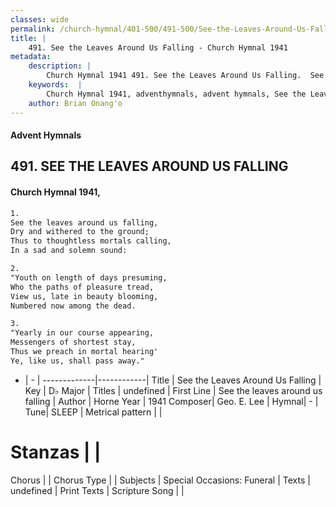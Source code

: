 ```yaml
---
classes: wide
permalink: /church-hymnal/401-500/491-500/See-the-Leaves-Around-Us-Falling/
title: |
    491. See the Leaves Around Us Falling - Church Hymnal 1941
metadata:
    description: |
        Church Hymnal 1941 491. See the Leaves Around Us Falling.  See the leaves around us falling,  Dry and withered to the ground;  Thus to thoughtless mortals calling,  In a sad and solemn sound: 
    keywords:  |
        Church Hymnal 1941, adventhymnals, advent hymnals, See the Leaves Around Us Falling, See the leaves around us falling. 
    author: Brian Onang'o
---
```


#### Advent Hymnals
## 491. SEE THE LEAVES AROUND US FALLING
####  Church Hymnal 1941,

```txt
1.
See the leaves around us falling, 
Dry and withered to the ground; 
Thus to thoughtless mortals calling, 
In a sad and solemn sound: 

2.
"Youth on length of days presuming, 
Who the paths of pleasure tread, 
View us, late in beauty blooming, 
Numbered now among the dead. 

3.
"Yearly in our course appearing, 
Messengers of shortest stay, 
Thus we preach in mortal hearing' 
Ye, like us, shall pass away."

```

- |   -  |
-------------|------------|
Title | See the Leaves Around Us Falling |
Key | D♭ Major |
Titles | undefined |
First Line | See the leaves around us falling |
Author | Horne
Year | 1941
Composer| Geo. E. Lee |
Hymnal|  - |
Tune| SLEEP |
Metrical pattern | |
# Stanzas |  |
Chorus |  |
Chorus Type |  |
Subjects | Special Occasions: Funeral |
Texts | undefined |
Print Texts | 
Scripture Song |  |
    
